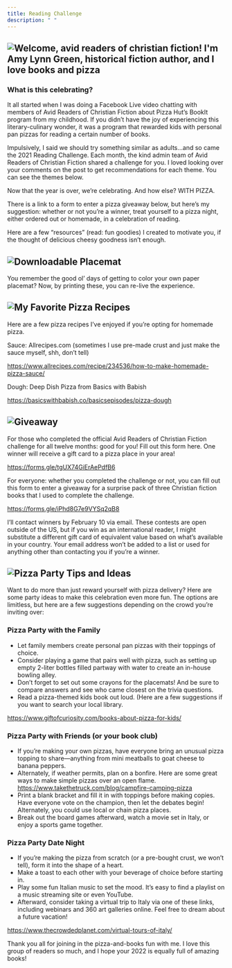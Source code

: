 ```yaml
---
title: Reading Challenge
description: " "
---
```


<h2 className="mt6" id="welcome">
  <img src="/media/reading-challenge-banner.svg" alt="Welcome, avid readers of christian fiction! I'm Amy Lynn Green, historical fiction author, and I love books and pizza" />
</h2>

### What is this celebrating?

It all started when I was doing a Facebook Live video chatting with members of Avid Readers of Christian Fiction about Pizza Hut’s BookIt program from my childhood. If you didn’t have the joy of experiencing this literary-culinary wonder, it was a program that rewarded kids with personal pan pizzas for reading a certain number of books.

Impulsively, I said we should try something similar as adults…and so came the 2021 Reading Challenge. Each month, the kind admin team of Avid Readers of Christian Fiction shared a challenge for you. I loved looking over your comments on the post to get recommendations for each theme. You can see the themes below.

Now that the year is over, we’re celebrating. And how else? WITH PIZZA.

There is a link to a form to enter a pizza giveaway below, but here’s my suggestion: whether or not you’re a winner, treat yourself to a pizza night, either ordered out or homemade, in a celebration of reading.

Here are a few “resources” (read: fun goodies) I created to motivate you, if the thought of delicious cheesy goodness isn’t enough.

<h2 style={{ marginTop: "var(--spacing-extra-large)" }} id="placemat">
  <img src="/media/reading-challenge-1.svg" alt="Downloadable Placemat" />
</h2>

You remember the good ol’ days of getting to color your own paper placemat? Now, by printing these, you can re-live the experience.

<h2 style={{ marginTop: "var(--spacing-extra-large)" }} id="pizza-recipes">
  <img src="/media/reading-challenge-2.svg" alt="My Favorite Pizza Recipes" />
</h2>

Here are a few pizza recipes I’ve enjoyed if you’re opting for homemade pizza.

Sauce: Allrecipes.com (sometimes I use pre-made crust and just make the sauce myself, shh, don’t tell)

https://www.allrecipes.com/recipe/234536/how-to-make-homemade-pizza-sauce/

Dough: Deep Dish Pizza from Basics with Babish

https://basicswithbabish.co/basicsepisodes/pizza-dough

<h2 style={{ marginTop: "var(--spacing-extra-large)" }} id="giveaway">
  <img src="/media/reading-challenge-4.svg" alt="Giveaway" />
</h2>

For those who completed the official Avid Readers of Christian Fiction challenge for all twelve months: good for you! Fill out this form here. One winner will receive a gift card to a pizza place in your area!

https://forms.gle/tgUX74GiErAePdfB6

For everyone: whether you completed the challenge or not, you can fill out this form to enter a giveaway for a surprise pack of three Christian fiction books that I used to complete the challenge.

https://forms.gle/iPhd8G7e9VYSq2qB8

I’ll contact winners by February 10 via email. These contests are open outside of the US, but if you win as an international reader, I might substitute a different gift card of equivalent value based on what’s available in your country. Your email address won’t be added to a list or used for anything other than contacting you if you’re a winner.

<h2 style={{ marginTop: "var(--spacing-extra-large)" }} id="pizza-party-tips">
  <img src="/media/reading-challenge-3.svg" alt="Pizza Party Tips and Ideas" />
</h2>

Want to do more than just reward yourself with pizza delivery? Here are some party ideas to make this celebration even more fun. The options are limitless, but here are a few suggestions depending on the crowd you’re inviting over:

### Pizza Party with the Family

- Let family members create personal pan pizzas with their toppings of choice.
- Consider playing a game that pairs well with pizza, such as setting up empty 2-liter bottles filled partway with water to create an in-house bowling alley.
- Don’t forget to set out some crayons for the placemats! And be sure to compare answers and see who came closest on the trivia questions.
- Read a pizza-themed kids book out loud. (Here are a few suggestions if you want to search your local library.

https://www.giftofcuriosity.com/books-about-pizza-for-kids/

### Pizza Party with Friends (or your book club)

- If you’re making your own pizzas, have everyone bring an unusual pizza topping to share—anything from mini meatballs to goat cheese to banana peppers.
- Alternately, if weather permits, plan on a bonfire. Here are some great ways to make simple pizzas over an open flame. https://www.takethetruck.com/blog/campfire-camping-pizza
- Print a blank bracket and fill it in with toppings before making copies. Have everyone vote on the champion, then let the debates begin! Alternately, you could use local or chain pizza places.
- Break out the board games afterward, watch a movie set in Italy, or enjoy a sports game together.

### Pizza Party Date Night

- If you’re making the pizza from scratch (or a pre-bought crust, we won’t tell), form it into the shape of a heart.
- Make a toast to each other with your beverage of choice before starting in.
- Play some fun Italian music to set the mood. It’s easy to find a playlist on a music streaming site or even YouTube.
- Afterward, consider taking a virtual trip to Italy via one of these links, including webinars and 360 art galleries online. Feel free to dream about a future vacation!

https://www.thecrowdedplanet.com/virtual-tours-of-italy/

Thank you all for joining in the pizza-and-books fun with me. I love this group of readers so much, and I hope your 2022 is equally full of amazing books!
